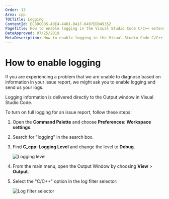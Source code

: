 ```yaml
---
Order: 13
Area: cpp
TOCTitle: Logging
ContentId: EC8DC085-A0E4-4401-B41F-6497EDD49352
PageTitle: How to enable logging in the Visual Studio Code C/C++ extension
DateApproved: 07/25/2019
MetaDescription: How to enable logging in the Visual Studio Code C/C++ extension
---
```

# How to enable logging

If you are experiencing a problem that we are unable to diagnose based on information in your issue report, we might ask you to enable logging and send us your logs.

Logging information is delivered directly to the Output window in Visual Studio Code.

To turn on full logging for an issue report, follow these steps:

1. Open the **Command Palette** and choose **Preferences: Workspace settings**.
1. Search for "logging" in the search box.
1. Find **C_cpp: Logging Level** and change the level to **Debug**.

   ![Logging level](images/cpp/logging-level.png)

1. From the main menu, open the Output Window by choosing **View** > **Output**.

1. Select the "C/C++" option in the log filter selector:

   ![Log filter selector](images/cpp/log-filter-selector.png)
